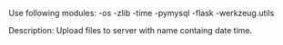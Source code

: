 Use following modules:
  -os
  -zlib
  -time
  -pymysql
  -flask
  -werkzeug.utils
  


Description:
	Upload files to server with name containg date time.
	

